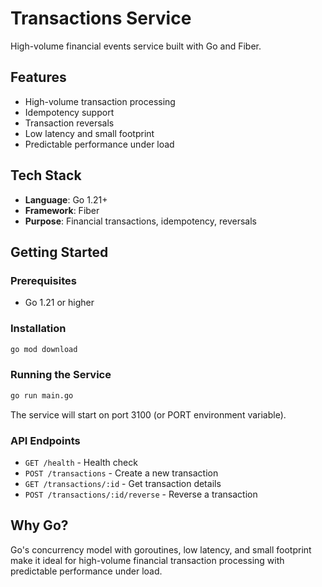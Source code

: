 # Transactions Service

High-volume financial events service built with Go and Fiber.

## Features

- High-volume transaction processing
- Idempotency support
- Transaction reversals
- Low latency and small footprint
- Predictable performance under load

## Tech Stack

- **Language**: Go 1.21+
- **Framework**: Fiber
- **Purpose**: Financial transactions, idempotency, reversals

## Getting Started

### Prerequisites

- Go 1.21 or higher

### Installation

```bash
go mod download
```

### Running the Service

```bash
go run main.go
```

The service will start on port 3100 (or PORT environment variable).

### API Endpoints

- `GET /health` - Health check
- `POST /transactions` - Create a new transaction
- `GET /transactions/:id` - Get transaction details
- `POST /transactions/:id/reverse` - Reverse a transaction

## Why Go?

Go's concurrency model with goroutines, low latency, and small footprint make it ideal for high-volume financial transaction processing with predictable performance under load.

